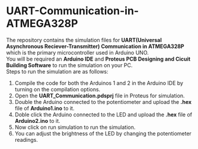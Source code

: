 # UART-Communication-in-ATMEGA328P
The repository contains the simulation files for **UART(Universal Asynchronous Reciever-Transmitter) Communication in ATMEGA328P** which is the primary microcontroller used in Arduino UNO.</br>
You will be required an **Arduino IDE** and **Proteus PCB Designing and Cicuit Building Software** to run the simulation on your PC.</br>
Steps to run the simulation are as follows:
<ol>
  <li>Compile the code for both the Arduinos 1 and 2 in the Arduino IDE by turning on the compilation options.</li>
  <li>Open the <b>UART_Communication.pdsprj</b> file in Proteus for simulation.</li>
  <li>Double the Arduino connected to the potentiometer and upload the <b>.hex</b> file of <b>Arduino1.ino</b> to it.</li>
  <li>Doble click the Arduino connected to the LED and upload the <b>.hex</b> file of <b>Arduino2.ino</b> to it.</li>
  <li>Now click on run simulation to run the simulation.</li>
  <li>You can adjust the brightness of the LED by changing the potentiometer readings.</li>
</ol>
